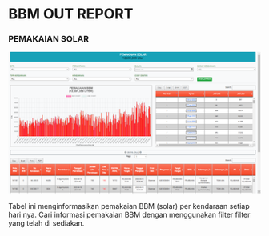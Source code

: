 # BBM OUT REPORT

### PEMAKAIAN SOLAR

![](<../../.gitbook/assets/bbmoutreport (1).png>)

Tabel ini menginformasikan pemakaian BBM (solar) per kendaraan setiap hari nya. Cari informasi pemakaian BBM dengan menggunakan filter filter yang telah di sediakan.
